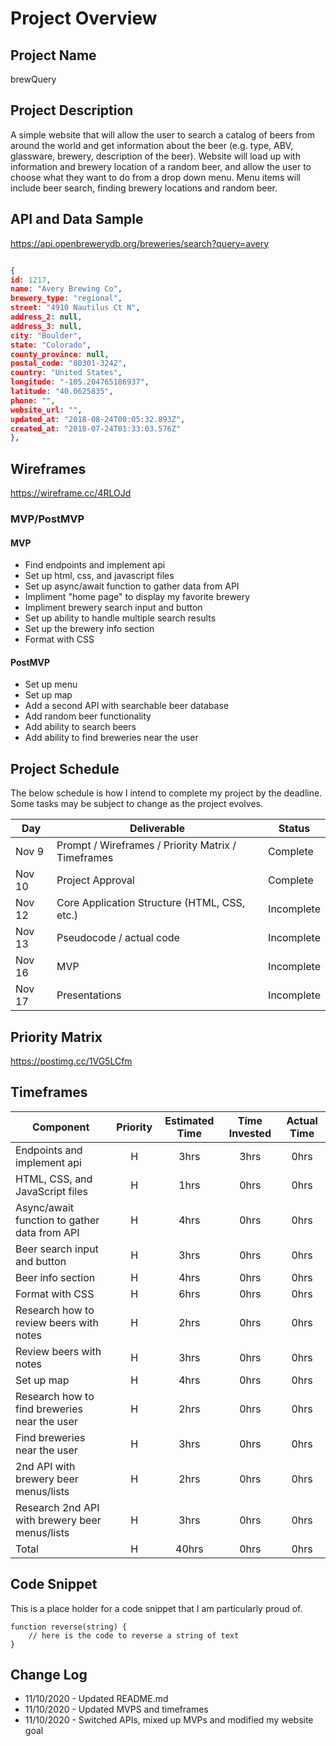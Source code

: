 # Project Overview

## Project Name

brewQuery

## Project Description

A simple website that will allow the user to search a catalog of beers from around the world and get information about the beer (e.g. type, ABV, glassware, brewery, description of the beer). Website will load up with information and brewery location of a random beer, and allow the user to choose what they want to do from a drop down menu. Menu items will include beer search, finding brewery locations and random beer.

## API and Data Sample
https://api.openbrewerydb.org/breweries/search?query=avery

```JSON

{
id: 1217,
name: "Avery Brewing Co",
brewery_type: "regional",
street: "4910 Nautilus Ct N",
address_2: null,
address_3: null,
city: "Boulder",
state: "Colorado",
county_province: null,
postal_code: "80301-3242",
country: "United States",
longitude: "-105.204765186937",
latitude: "40.0625835",
phone: "",
website_url: "",
updated_at: "2018-08-24T00:05:32.893Z",
created_at: "2018-07-24T01:33:03.576Z"
},
```

## Wireframes

https://wireframe.cc/4RLOJd

### MVP/PostMVP

#### MVP 

- Find endpoints and implement api
- Set up html, css, and javascript files
- Set up async/await function to gather data from API
- Impliment "home page" to display my favorite brewery
- Impliment brewery search input and button
- Set up ability to handle multiple search results
- Set up the brewery info section
- Format with CSS

#### PostMVP  

- Set up menu
- Set up map
- Add a second API with searchable beer database
- Add random beer functionality
- Add ability to search beers
- Add ability to find breweries near the user


## Project Schedule

The below schedule is how I intend to complete my project by the deadline. Some tasks may be subject to change as the project evolves.

|  Day | Deliverable | Status
|---|---| ---|
|Nov 9| Prompt / Wireframes / Priority Matrix / Timeframes | Complete
|Nov 10| Project Approval | Complete
|Nov 12| Core Application Structure (HTML, CSS, etc.) | Incomplete
|Nov 13| Pseudocode / actual code | Incomplete
|Nov 16| MVP | Incomplete
|Nov 17| Presentations | Incomplete

## Priority Matrix

https://postimg.cc/1VG5LCfm

## Timeframes

| Component | Priority | Estimated Time | Time Invested | Actual Time |
| --- | :---: |  :---: | :---: | :---: |
| Endpoints and implement api | H | 3hrs| 3hrs | 0hrs |
| HTML, CSS, and JavaScript files | H | 1hrs| 0hrs | 0hrs |
| Async/await function to gather data from API | H | 4hrs| 0hrs | 0hrs |
| Beer search input and button | H | 3hrs| 0hrs | 0hrs |
| Beer info section | H | 4hrs| 0hrs | 0hrs |
| Format with CSS | H | 6hrs| 0hrs | 0hrs |
| Research how to review beers with notes | H | 2hrs| 0hrs | 0hrs |
| Review beers with notes | H | 3hrs| 0hrs | 0hrs |
| Set up map | H | 4hrs| 0hrs | 0hrs |
| Research how to find breweries near the user | H | 2hrs| 0hrs | 0hrs |
| Find breweries near the user | H | 3hrs| 0hrs | 0hrs |
| 2nd API with brewery beer menus/lists | H | 2hrs| 0hrs | 0hrs |
| Research 2nd API with brewery beer menus/lists | H | 3hrs| 0hrs | 0hrs |
| Total | H | 40hrs| 0hrs | 0hrs |

## Code Snippet

This is a place holder for a code snippet that I am particularly proud of.  

```
function reverse(string) {
	// here is the code to reverse a string of text
}
```

## Change Log
- 11/10/2020 - Updated README.md
- 11/10/2020 - Updated MVPS and timeframes
- 11/10/2020 - Switched APIs, mixed up MVPs and modified my website goal
